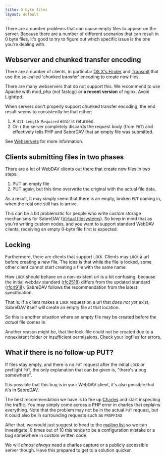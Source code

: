 ```yaml
---
title: 0 byte files
layout: default
---
```


There are a number problems that can cause empty files to appear on the server.
Because there are a number of different scenarios that can result in 0 byte
files, it's good to try to figure out which specific issue is the one you're
dealing with.


Webserver and chunked transfer encoding
---------------------------------------

There are a number of clients, in particular [OS X's Finder](/dav/clients/finder)
and [Transmit](/dav/clients/transmit) that use the so-called 'chunked transfer'
encoding to create new files.

There are many webservers that do not support this. We recommend to use Apache
with mod_php (not fastcgi) or **a recent version** of nginx. Avoid Lighttpd.

When servers don't properly support chunked transfer encoding, the end result
seems to consistently be that either:

1. A `411 Length Required` error is returned.
2. Or: r the server completely discards the request body (from `PUT`) and
   effectively tells PHP and SabreDAV that an empty file was submitted.

See [Webservers](/dav/webservers) for more information.


Clients submitting files in two phases
--------------------------------------

There are a lot of WebDAV clients out there that create new files in two steps:

1. PUT an empty file
2. PUT again, but this time overwrite the original with the actual file data.

As a result, it may simply seem that there is an empty, broken `PUT` coming
in, when the real one still has to arrive.

This can be a bit problematic for people who write custom storage mechanisms
for SabreDAV ([Virtual filesystems](/dav/virtual-filesystems)). So keep in
mind that as you're writing custom nodes, and you want to support standard
WebDAV clients, receiving an empty 0-byte file first is expected.

Locking
-------

Furthermore, there are clients that support `LOCK`. Clients may `LOCK` a url
before creating a new file. The idea is that while the file is locked, some
other client cannot start creating a file with the same name.

How `LOCK` should behave on a non-existent url is a bit confusing, because the
initial webdav standard ([rfc2518][1]) differs from the updated standard
([rfc4918][2]). SabreDAV follows the recommendation from the latest
specification.

That is: If a client makes a `LOCK` request on a url that _does not yet_
exist, SabreDAV itself will create an empty file at that location.

So this is another situation where an empty file may be created before the
_actual_ file comes in.

Another reason might be, that the lock-file could not be created due to a nonexistent folder or insufficient permissions.
Check your logfiles for errors.

What if there is no follow-up PUT?
----------------------------------

If files stay empty, and there is no `PUT` request after the initial `LOCK`
or preflight `PUT`, the only explanation that can be given is, "there's a bug
somewhere".

It is possible that this bug is in your WebDAV client, it's also possible that
it's in SabreDAV.

The best recommendation we have is to fire up [Charles][4] and start
inspecting the traffic. You may simply come across a PHP error in charles that
explains everything. Note that the problem may not be in the actual `PUT`
request, but it could also be in surrounding requests such as `PROPFIND`

After that, we would just suggest to head to the [mailing list][3] so we can
investigate. 9 times out of 10 this tends to be a configuration mistake or a
bug somewhere in custom written code.

We will _almost always_ need a charles capture or a publicly accessible
server though. Have this prepared to get to a solution quicker.

[1]: https://tools.ietf.org/html/rfc2518
[2]: https://tools.ietf.org/html/rfc4918
[3]: https://groups.google.com/forum/#!forum/sabredav-discuss
[4]: http://www.charlesproxy.com/
